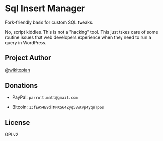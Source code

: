 Sql Insert Manager
==================

Fork-friendly basis for custom SQL tweaks.

No, script kiddies. This is not a "hacking" tool. This just takes care of some
routine issues that web developers experience when they need to run a query
in WordPress.

Project Author
---------------

[@wikitopian](https://github.com/wikitopian)

Donations
---------

* PayPal: `parrott.matt@gmail.com`

* Bitcoin: `13fEAS4B9dTMNXS64Zyq58wCvp4yqnTp6s`

License
-------

GPLv2

